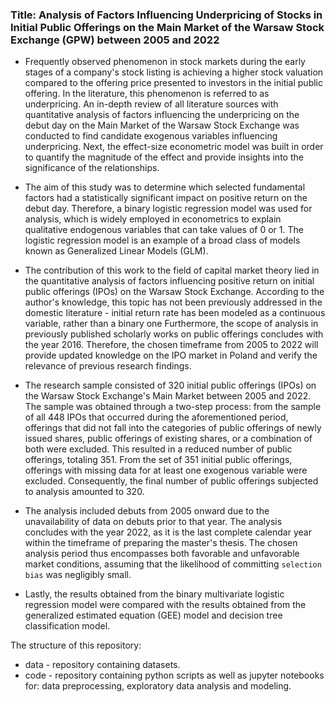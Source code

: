 ### Title: Analysis of Factors Influencing Underpricing of Stocks in Initial Public Offerings on the Main Market of the Warsaw Stock Exchange (GPW) between 2005 and 2022

* Frequently observed phenomenon in stock markets during the early stages of a company's stock listing is achieving a higher stock valuation compared to the offering price presented to investors in the initial public offering. In the literature, this phenomenon is referred to as underpricing. An in-depth review of all literature sources with quantitative analysis of factors influencing the underpricing on the debut day on the Main Market of the Warsaw Stock Exchange was conducted to find candidate exogenous variables influencing underpricing. Next, the effect-size econometric model was built in order to quantify the magnitude of the effect and provide insights into the significance of the relationships.

* The aim of this study was to determine which selected fundamental factors had a statistically significant impact on positive return on the debut day. Therefore, a binary logistic regression model was used for analysis, which is widely employed in econometrics to explain qualitative endogenous variables that can take values of 0 or 1. The logistic regression model is an example of a broad class of models known as Generalized Linear Models (GLM).

* The contribution of this work to the field of capital market theory lied in the quantitative analysis of factors influencing positive return on initial public offerings (IPOs) on the Warsaw Stock Exchange. According to the author's knowledge, this topic has not been previously addressed in the domestic literature - initial return rate has been modeled as a continuous variable, rather than a binary one Furthermore, the scope of analysis in previously published scholarly works on public offerings concludes with the year 2016. Therefore, the chosen timeframe from 2005 to 2022 will provide updated knowledge on the IPO market in Poland and verify the relevance of previous research findings.

* The research sample consisted of 320 initial public offerings (IPOs) on the Warsaw Stock Exchange's Main Market between 2005 and 2022. The sample was obtained through a two-step process: from the sample of all 448 IPOs that occurred during the aforementioned period, offerings that did not fall into the categories of public offerings of newly issued shares, public offerings of existing shares, or a combination of both were excluded. This resulted in a reduced number of public offerings, totaling 351. From the set of 351 initial public offerings, offerings with missing data for at least one exogenous variable were excluded. Consequently, the final number of public offerings subjected to analysis amounted to 320.

* The analysis included debuts from 2005 onward due to the unavailability of data on debuts prior to that year. The analysis concludes with the year 2022, as it is the last complete calendar year within the timeframe of preparing the master's thesis. The chosen analysis period thus encompasses both favorable and unfavorable market conditions, assuming that the likelihood of committing `selection bias` was negligibly small.

* Lastly, the results obtained from the binary multivariate logistic regression model were compared with the results obtained from the generalized estimated equation (GEE) model and decision tree classification model.

The structure of this repository:
* data - repository containing datasets.
* code - repository containing python scripts as well as jupyter notebooks for: data preprocessing, exploratory data analysis and modeling.